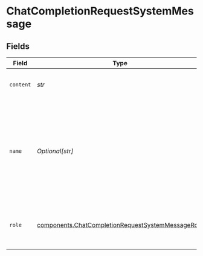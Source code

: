 # ChatCompletionRequestSystemMessage


## Fields

| Field                                                                                                                        | Type                                                                                                                         | Required                                                                                                                     | Description                                                                                                                  |
| ---------------------------------------------------------------------------------------------------------------------------- | ---------------------------------------------------------------------------------------------------------------------------- | ---------------------------------------------------------------------------------------------------------------------------- | ---------------------------------------------------------------------------------------------------------------------------- |
| `content`                                                                                                                    | *str*                                                                                                                        | :heavy_check_mark:                                                                                                           | The contents of the system message.                                                                                          |
| `name`                                                                                                                       | *Optional[str]*                                                                                                              | :heavy_minus_sign:                                                                                                           | An optional name for the participant. Provides the model information to differentiate between participants of the same role. |
| `role`                                                                                                                       | [components.ChatCompletionRequestSystemMessageRole](../../models/components/chatcompletionrequestsystemmessagerole.md)       | :heavy_check_mark:                                                                                                           | The role of the messages author, in this case `system`.                                                                      |